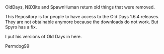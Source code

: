 OldDays, NBXlite and SpawnHuman return old things that were removed.

This Repository is for people to have access to the Old Days 1.6.4 releases.
They are not obtainable anymore because the downloads do not work.
But Spyro has a fix.

I put his versions of Old Days in here.

Permdog99
